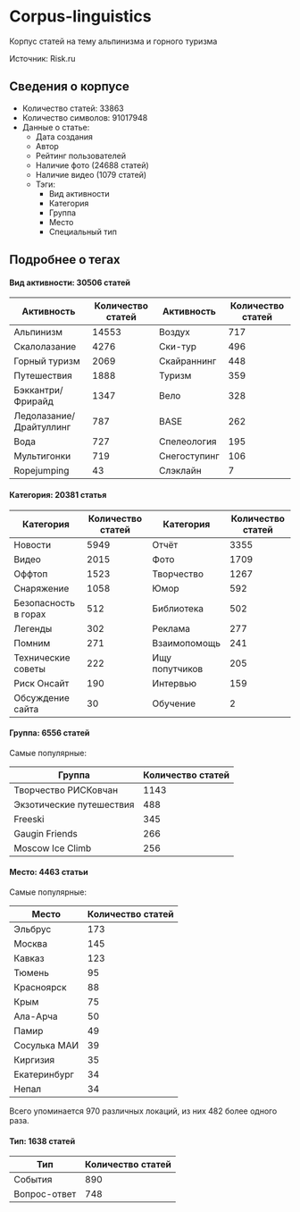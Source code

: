# Corpus-linguistics
Корпус статей на тему альпинизма и горного туризма

Источник: Risk.ru

## Сведения о корпусе

* Количество статей: 33863
* Количество символов: 91017948
* Данные о статье:
  * Дата создания
  * Автор
  * Рейтинг пользователей
  * Наличие фото (24688 статей)
  * Наличие видео (1079 статей)
  * Тэги:
    * Вид активности
    * Категория
    * Группа 
    * Место
    * Специальный тип
    
## Подробнее о тегах

#### Вид активности: 30506 статей

|Активность|Количество статей|Активность|Количество статей|
|----------|-----------------|----------|-----------------|
|Альпинизм|14553|Воздух|717|
|Скалолазание|4276|Ски-тур|496|
|Горный туризм|2069|Скайраннинг|448|
|Путешествия|1888|Туризм|359|
|Бэккантри/Фрирайд|1347|Вело|328|
|Ледолазание/Драйтуллинг|787|BASE|262|
|Вода|727|Спелеология|195|
|Мультигонки|719|Снегоступинг|106|
|Ropejumping|43|Слэклайн|7|

#### Категория: 20381 статья

|Категория|Количество статей|Категория|Количество статей|
|---------|-----------------|---------|-----------------|
|Новости|5949|Отчёт|3355|
|Видео|2015|Фото|1709|
|Оффтоп|1523|Творчество|1267|
|Снаряжение|1058|Юмор|592|
|Безопасность в горах|512|Библиотека|502|
|Легенды|302|Реклама|277|
|Помним|271|Взаимопомощь|241|
|Технические советы|222|Ищу попутчиков|205|
|Риск Онсайт|190|Интервью|159|
|Обсуждение сайта|30|Обучение|2|

#### Группа: 6556 статей

Самые популярные:

|Группа|Количество статей|
|------|-----------------|
|Творчество РИСКовчан|1143|
|Экзотические путешествия|488|
|Freeski|345|
|Gaugin Friends|266|
|Moscow Ice Climb|256|

#### Место: 4463 статьи

Самые популярные:

|Место|Количество статей|
|-----|-----------------|
|Эльбрус|173|
|Москва|145|
|Кавказ|123|
|Тюмень|95|
|Красноярск|88|
|Крым|75|
|Ала-Арча|50|
|Памир|49|
|Сосулька МАИ|39|
|Киргизия|35|
|Екатеринбург|34|
|Непал|34|

Всего упоминается 970 различных локаций, из них 482 более одного раза.

#### Тип: 1638 статей

|Тип|Количество статей|
|---|-----------------|
|События|890|
|Вопрос-ответ|748|

